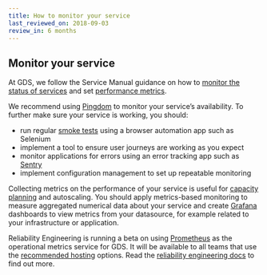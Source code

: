 ```yaml
---
title: How to monitor your service
last_reviewed_on: 2018-09-03
review_in: 6 months
---
```


## Monitor your service

At GDS, we follow the Service Manual guidance on how to [monitor the status of services][] and set [performance metrics][].

We recommend using [Pingdom][] to monitor your service’s availability. To further make sure your service is working, you should:

* run regular [smoke tests][] using a browser automation app such as Selenium
* implement a tool to ensure user journeys are working as you expect
* monitor applications for errors using an error tracking app such as [Sentry][]
* implement configuration management to set up repeatable monitoring

Collecting metrics on the performance of your service is useful for [capacity planning][] and autoscaling. You should apply metrics-based monitoring to measure aggregated numerical data about your service and create [Grafana][] dashboards to view metrics from your datasource, for example related to your infrastructure or application.

Reliability Engineering is running a beta on using [Prometheus][] as the operational metrics service for GDS. It will be available to all teams that use the [recommended hosting][] options. Read the [reliability engineering docs][] to find out more.


[monitor the status of services]: https://www.gov.uk/service-manual/technology/monitoring-the-status-of-your-service
[performance metrics]: https://www.gov.uk/service-manual/measuring-success/how-to-set-performance-metrics-for-your-service
[Pingdom]: https://www.pingdom.com/
[smoke tests]: https://www.gov.uk/service-manual/technology/deploying-software-regularly#using-smoke-tests-after-you-deploy
[Sentry]: https://sentry.io/welcome/
[capacity planning]: https://www.gov.uk/service-manual/technology/test-your-services-performance#start-with-capacity-planning
[Grafana]: http://grafana.org/
[Prometheus]: https://prometheus.io/
[recommended hosting]: operate-services.html#host-a-service
[reliability engineering docs]: https://reliability-engineering.cloudapps.digital/#metrics
